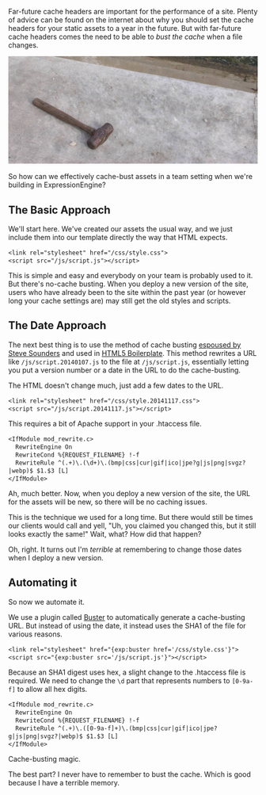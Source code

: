Far-future cache headers are important for the performance of a site. Plenty
of advice can be found on the internet about why you should set the cache
headers for your static assets to a year in the future. But with far-future
cache headers comes the need to be able to *bust the cache* when a file
changes.

![Busting the cache with a sledgehammer](images/cache-busting/sledge.jpg "https://www.flickr.com/photos/larcher/3360819954")

So how can we effectively cache-bust assets in a team setting when we're
building in ExpressionEngine?


## The Basic Approach

We'll start here. We've created our assets the usual way, and we just include
them into our template directly the way that HTML expects.

```
<link rel="stylesheet" href="/css/style.css">
<script src="/js/script.js"></script>
```

This is simple and easy and everybody on your team is probably used to it. But
there's no-cache busting. When you deploy a new version of the site, users who
have already been to the site within the past year (or however long your cache
settings are) may still get the old styles and scripts.


## The Date Approach

The next best thing is to use the method of cache busting [espoused by
Steve Sounders][ss] and used in [HTML5 Boilerplate][h5bp]. This method
rewrites a URL like `/js/script.20140107.js` to the file at `/js/script.js`,
essentially letting you put a version number or a date in the URL to do the
cache-busting.

The HTML doesn't change much, just add a few dates to the URL.

```
<link rel="stylesheet" href="/css/style.20141117.css">
<script src="/js/script.20141117.js"></script>
```

This requires a bit of Apache support in your .htaccess file.

```
<IfModule mod_rewrite.c>
  RewriteEngine On
  RewriteCond %{REQUEST_FILENAME} !-f
  RewriteRule ^(.+)\.(\d+)\.(bmp|css|cur|gif|ico|jpe?g|js|png|svgz?|webp)$ $1.$3 [L]
</IfModule>
```

Ah, much better. Now, when you deploy a new version of the site, the URL for
the assets will be new, so there will be no caching issues.

This is the technique we used for a long time. But there would still be times
our clients would call and yell, "Uh, you claimed you changed this, but it
still looks exactly the same!" Wait, what? How did that happen?

Oh, right. It turns out I'm *terrible* at remembering to change those dates
when I deploy a new version.


## Automating it

So now we automate it.

We use a plugin called [Buster][buster] to automatically generate a
cache-busting URL. But instead of using the date, it instead uses the SHA1 of
the file for various reasons.

```
<link rel="stylesheet" href="{exp:buster href='/css/style.css'}">
<script src="{exp:buster src='/js/script.js'}"></script>
```

Because an SHA1 digest uses hex, a slight change to the .htaccess file is
required. We need to change the `\d` part that represents numbers to
`[0-9a-f]` to allow all hex digits.

```
<IfModule mod_rewrite.c>
  RewriteEngine On
  RewriteCond %{REQUEST_FILENAME} !-f
  RewriteRule ^(.+)\.([0-9a-f]+)\.(bmp|css|cur|gif|ico|jpe?g|js|png|svgz?|webp)$ $1.$3 [L]
</IfModule>
```

Cache-busting magic.

The best part? I never have to remember to bust the cache. Which is good
because I have a terrible memory.


[ss]: http://www.stevesouders.com/blog/2008/08/23/revving-filenames-dont-use-querystring/
[h5bp]: https://github.com/h5bp/html5-boilerplate/blob/1d0d78509dfb31ea5236a2b6430529ccfd799763/dist/.htaccess#L931
[buster]: https://github.com/click-rain/buster
